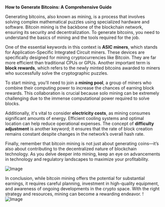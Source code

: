**How to Generate Bitcoins: A Comprehensive Guide**

Generating bitcoins, also known as mining, is a process that involves solving complex mathematical puzzles using specialized hardware and software. Bitcoin mining is the backbone of the blockchain network, ensuring its security and decentralization. To generate bitcoins, you need to understand the basics of mining and the tools required for the job.

One of the essential keywords in this context is **ASIC miners**, which stands for Application-Specific Integrated Circuit miners. These devices are specifically designed for mining cryptocurrencies like Bitcoin. They are far more efficient than traditional CPUs or GPUs. Another important term is **block rewards**, which refers to the newly minted bitcoins awarded to miners who successfully solve the cryptographic puzzles.

To start mining, you'll need to join a **mining pool**, a group of miners who combine their computing power to increase the chances of earning block rewards. This collaboration is crucial because solo mining can be extremely challenging due to the immense computational power required to solve blocks.

Additionally, it's vital to consider **electricity costs**, as mining consumes significant amounts of energy. Efficient cooling systems and optimal location can help reduce operational expenses. The concept of **difficulty adjustment** is another keyword; it ensures that the rate of block creation remains constant despite changes in the network’s overall hash rate.

Finally, remember that bitcoin mining is not just about generating coins—it’s also about contributing to the decentralized nature of blockchain technology. As you delve deeper into mining, keep an eye on advancements in technology and regulatory landscapes to maximize your profitability. 

![Image](https://github.com/user-attachments/assets/057c907c-805e-4310-a052-f5031067f3de)

In conclusion, while bitcoin mining offers the potential for substantial earnings, it requires careful planning, investment in high-quality equipment, and awareness of ongoing developments in the crypto space. With the right strategy and resources, mining can become a rewarding endeavor. !![Image](https://github.com/user-attachments/assets/057c907c-805e-4310-a052-f5031067f3de)